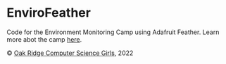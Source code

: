 # EnviroFeather
Code for the Environment Monitoring Camp using Adafruit Feather. Learn more abot the camp 
<a href="https://www.orcsgirls.org/camps/envirocamp-2022">here</a>.

&copy; <a href="https://www.orcsgirls.org">Oak Ridge Computer Science Girls</a>, 2022

